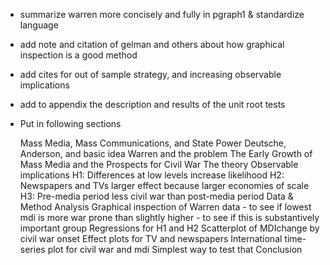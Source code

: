 
- summarize warren more concisely and fully in pgraph1 & standardize language

- add note and citation of gelman and others about how graphical inspection is a good method

- add cites for out of sample strategy, and increasing observable implications

- add to appendix the description and results of the unit root tests

- Put in following sections

	Mass Media, Mass Communications, and State Power
		Deutsche, Anderson, and basic idea
		Warren and the problem
	The Early Growth of Mass Media and the Prospects for Civil War
		The theory
		Observable implications
			H1: Differences at low levels increase likelihood
			H2: Newspapers and TVs larger effect because larger economies of scale
			H3: Pre-media period less civil war than post-media period
	Data & Method
	Analysis
		Graphical inspection of Warren data
			- to see if lowest mdi is more war prone than slightly higher
			- to see if this is substantively important group
		Regressions for H1 and H2
		Scatterplot of MDIchange by civil war onset
		Effect plots for TV and newspapers
		International time-series plot for civil war and mdi
		Simplest way to test that
	Conclusion


